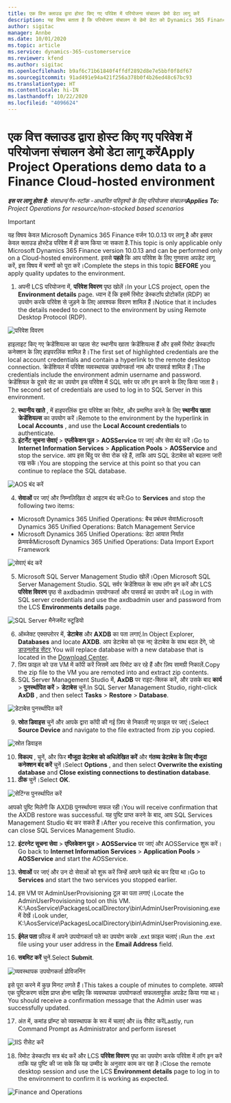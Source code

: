 ```yaml
---
title: एक वित्त क्लाउड द्वारा होस्ट किए गए परिवेश में परियोजना संचालन डेमो डेटा लागू करें
description: यह विषय बताता है कि परियोजना संचालन से डेमो डेटा को Dynamics 365 Finance क्लाउड द्वारा होस्ट किए गए परिवेश में कैसे लागू किया जाए।
author: sigitac
manager: Annbe
ms.date: 10/01/2020
ms.topic: article
ms.service: dynamics-365-customerservice
ms.reviewer: kfend
ms.author: sigitac
ms.openlocfilehash: b9af6c71b61840f4ffdf2892d8e7e5bbf0f8df67
ms.sourcegitcommit: 91ad491e94a421f256a378b0f4b26ed48c67bc93
ms.translationtype: HT
ms.contentlocale: hi-IN
ms.lasthandoff: 10/22/2020
ms.locfileid: "4096624"
---
```

# <a name="apply-project-operations-demo-data-to-a-finance-cloud-hosted-environment"></a><span data-ttu-id="58474-103">एक वित्त क्लाउड द्वारा होस्ट किए गए परिवेश में परियोजना संचालन डेमो डेटा लागू करें</span><span class="sxs-lookup"><span data-stu-id="58474-103">Apply Project Operations demo data to a Finance Cloud-hosted environment</span></span>

<span data-ttu-id="58474-104">_**इस पर लागू होता है:** संसाधन/गैर-स्टॉक -आधारित परिदृश्यों के लिए परियोजना संचालन_</span><span class="sxs-lookup"><span data-stu-id="58474-104">_**Applies To:** Project Operations for resource/non-stocked based scenarios_</span></span>

> [!IMPORTANT]
> <span data-ttu-id="58474-105">यह विषय केवल Microsoft Dynamics 365 Finance वर्जन 10.0.13 पर लागू है और इसपर केवल क्लाउड होस्टेड परिवेश में ही काम किया जा सकता है.</span><span class="sxs-lookup"><span data-stu-id="58474-105">This topic is only applicable only Microsoft Dynamics 365 Finance version 10.0.13 and can be performed only on a Cloud-hosted environment.</span></span> <span data-ttu-id="58474-106">इससे **पहले** कि आप परिवेश के लिए गुणवत्ता अपडेट लागू करें, इस विषय में चरणों को पूरा करें।</span><span class="sxs-lookup"><span data-stu-id="58474-106">Complete the steps in this topic **BEFORE** you apply quality updates to the environment.</span></span>

1. <span data-ttu-id="58474-107">अपनी LCS परियोजना में, **परिवेश विवरण** पृष्ठ खोलें।</span><span class="sxs-lookup"><span data-stu-id="58474-107">In your LCS project, open the **Environment details** page.</span></span> <span data-ttu-id="58474-108">ध्यान दें कि इसमें रिमोट डेस्कटॉप प्रोटोकॉल (RDP) का उपयोग करके परिवेश से जुड़ने के लिए आवश्यक विवरण शामिल हैं।</span><span class="sxs-lookup"><span data-stu-id="58474-108">Notice that it includes the details needed to connect to the environment by using Remote Desktop Protocol (RDP).</span></span>

![परिवेश विवरण](./media/1EnvironmentDetails.png)

<span data-ttu-id="58474-110">हाइलाइट किए गए क्रेडेंशियल्स का पहला सेट स्थानीय खाता क्रेडेंशियल्स हैं और इसमें रिमोट डेस्कटॉप कनेक्शन के लिए हाइपरलिंक शामिल है।</span><span class="sxs-lookup"><span data-stu-id="58474-110">The first set of highlighted credentials are the local account credentials and contain a hyperlink to the remote desktop connection.</span></span> <span data-ttu-id="58474-111">क्रेडेंशियल में परिवेश व्यवस्थापक उपयोगकर्ता नाम और पासवर्ड शामिल हैं।</span><span class="sxs-lookup"><span data-stu-id="58474-111">The credentials include the environment admin username and password.</span></span> <span data-ttu-id="58474-112">क्रेडेंशियल के दूसरे सेट का उपयोग इस परिवेश में SQL सर्वर पर लॉग इन करने के लिए किया जाता है।</span><span class="sxs-lookup"><span data-stu-id="58474-112">The second set of credentials are used to log in to SQL Server in this environment.</span></span>

2. <span data-ttu-id="58474-113">**स्थानीय खाते** , में हाइपरलिंक द्वारा परिवेश का रिमोट, और प्रमाणित करने के लिए **स्थानीय खाता क्रेडेंशियल्स** का उपयोग करें।</span><span class="sxs-lookup"><span data-stu-id="58474-113">Remote to the environment by the hyperlink in **Local Accounts** , and use the **Local Account credentials** to authenticate.</span></span>
3. <span data-ttu-id="58474-114">**इंटर्नेट सूचना सेवाएं** > **एप्लीकेशन पूल** > **AOSService** पर जाएं और सेवा बंद करें।</span><span class="sxs-lookup"><span data-stu-id="58474-114">Go to **Internet Information Services** > **Application Pools** > **AOSService** and stop the service.</span></span> <span data-ttu-id="58474-115">आप इस बिंदु पर सेवा रोक रहे हैं, ताकि आप SQL डेटाबेस को बदलना जारी रख सकें।</span><span class="sxs-lookup"><span data-stu-id="58474-115">You are stopping the service at this point so that you can continue to replace the SQL database.</span></span>

![AOS बंद करें](./media/2StopAOS.png)

4. <span data-ttu-id="58474-117">**सेवाओं** पर जाएं और निम्नलिखित दो आइटम बंद करें:</span><span class="sxs-lookup"><span data-stu-id="58474-117">Go to **Services** and stop the following two items:</span></span>

- <span data-ttu-id="58474-118">Microsoft Dynamics 365 Unified Operations: बैच प्रबंधन सेवा</span><span class="sxs-lookup"><span data-stu-id="58474-118">Microsoft Dynamics 365 Unified Operations: Batch Management Service</span></span>
- <span data-ttu-id="58474-119">Microsoft Dynamics 365 Unified Operations: डेटा आयात निर्यात फ़्रेमवर्क</span><span class="sxs-lookup"><span data-stu-id="58474-119">Microsoft Dynamics 365 Unified Operations: Data Import Export Framework</span></span>

![सेवाएं बंद करें](./media/3StopServices.png)

5. <span data-ttu-id="58474-121">Microsoft SQL Server Management Studio खोलें।</span><span class="sxs-lookup"><span data-stu-id="58474-121">Open Microsoft SQL Server Management Studio.</span></span> <span data-ttu-id="58474-122">SQL सर्वर क्रेडेंशियल के साथ लॉग इन करें और LCS **परिवेश विवरण** पृष्ठ से axdbadmin उपयोगकर्ता और पासवर्ड का उपयोग करें।</span><span class="sxs-lookup"><span data-stu-id="58474-122">Log in with SQL server credentials and use the axdbadmin user and password from the LCS **Environments details** page.</span></span>

![SQL Server मैनेजमेंट स्टूडियो](./media/4SSMS.png)

6. <span data-ttu-id="58474-124">ऑब्जेक्ट एक्सप्लोरर में, **डेटाबेस** और **AXDB** का पता लगाएं.</span><span class="sxs-lookup"><span data-stu-id="58474-124">In Object Explorer, **Databases** and locate **AXDB**.</span></span> <span data-ttu-id="58474-125">आप डेटाबेस को एक नए डेटाबेस के साथ बदल देंगे, जो [डाउनलोड सेंटर](https://download.microsoft.com/download/1/a/3/1a314bd2-b082-4a87-abdc-1ba26c92b63d/ProjOpsDemoDataFOGARelease.zip).</span><span class="sxs-lookup"><span data-stu-id="58474-125">You will replace database with a new database that is located in the [Download Center](https://download.microsoft.com/download/1/a/3/1a314bd2-b082-4a87-abdc-1ba26c92b63d/ProjOpsDemoDataFOGARelease.zip).</span></span> 
7. <span data-ttu-id="58474-126">ज़िप फ़ाइल को उस VM में कॉपी करें जिसमें आप रिमोट कर रहे हैं और ज़िप सामग्री निकालें.</span><span class="sxs-lookup"><span data-stu-id="58474-126">Copy the zip file to the VM you are remoted into and extract zip contents.</span></span>
8. <span data-ttu-id="58474-127">SQL Server Management Studio में, **AxDB** पर राइट-क्लिक करें, और उसके बाद **कार्य** > **पुनर्स्थापित करें** > **डेटाबेस** चुनें.</span><span class="sxs-lookup"><span data-stu-id="58474-127">In SQL Server Management Studio, right-click **AxDB** , and then select **Tasks** > **Restore** > **Database**.</span></span>

![डेटाबेस पुनर्स्थापित करें](./media/5RestoreDatabase.png)

9. <span data-ttu-id="58474-129">**स्रोत डिवाइस** चुनें और आपके द्वारा कॉपी की गई ज़िप से निकाली गए फ़ाइल पर जाएं।</span><span class="sxs-lookup"><span data-stu-id="58474-129">Select **Source Device** and navigate to the file extracted from zip you copied.</span></span>

![स्रोत डिवाइस](./media/6SourceDevice.png)

10. <span data-ttu-id="58474-131">**विकल्प** , चुनें, और फिर **मौजूदा डेटाबेस को अधिलेखित करें** और **गंतव्य डेटाबेस के लिए मौजूदा कनेक्शन बंद करें** चुनें।</span><span class="sxs-lookup"><span data-stu-id="58474-131">Select **Options** , and then select **Overwrite the existing database** and **Close existing connections to destination database**.</span></span> 
11. <span data-ttu-id="58474-132">**ठीक** चुनें।</span><span class="sxs-lookup"><span data-stu-id="58474-132">Select **OK**.</span></span>

![सेटिंग्स पुनर्स्थापित करें](./media/7RestoreSetting.png)

<span data-ttu-id="58474-134">आपको पुष्टि मिलेगी कि AXDB पुनर्स्थापना सफल रही।</span><span class="sxs-lookup"><span data-stu-id="58474-134">You will receive confirmation that the AXDB restore was successful.</span></span> <span data-ttu-id="58474-135">यह पुष्टि प्राप्त करने के बाद, आप SQL Services Management Studio बंद कर सकते हैं।</span><span class="sxs-lookup"><span data-stu-id="58474-135">After you receive this confirmation, you can close SQL Services Management Studio.</span></span>

12. <span data-ttu-id="58474-136">**इंटरनेट सूचना सेवा** > **एप्लिकेशन पूल** > **AOSService** पर जाएं और AOSService शुरू करें।</span><span class="sxs-lookup"><span data-stu-id="58474-136">Go back to **Internet Information Services** > **Application Pools** > **AOSService** and start the AOSService.</span></span>
13. <span data-ttu-id="58474-137">**सेवाओं** पर जाएं और उन दो सेवाओं को शुरू करें जिन्हें आपने पहले बंद कर दिया था।</span><span class="sxs-lookup"><span data-stu-id="58474-137">Go to **Services** and start the two services you stopped earlier.</span></span>

14. <span data-ttu-id="58474-138">इस VM पर AdminUserProvisioning टूल का पता लगाएं।</span><span class="sxs-lookup"><span data-stu-id="58474-138">Locate the AdminUserProvisioning tool on this VM.</span></span> <span data-ttu-id="58474-139">K:\AosService\PackagesLocalDirectory\bin\AdminUserProvisioning.exe में देखें।</span><span class="sxs-lookup"><span data-stu-id="58474-139">Look under, K:\AosService\PackagesLocalDirectory\bin\AdminUserProvisioning.exe.</span></span>
15. <span data-ttu-id="58474-140">**ईमेल पता** फ़ील्ड में अपने उपयोगकर्ता पते का उपयोग करके .ext फ़ाइल चलाएं।</span><span class="sxs-lookup"><span data-stu-id="58474-140">Run the .ext file using your user address in the **Email Address** field.</span></span> 
16. <span data-ttu-id="58474-141">**सबमिट करें** चुनें.</span><span class="sxs-lookup"><span data-stu-id="58474-141">Select **Submit**.</span></span>

![व्यवस्थापक उपयोगकर्ता प्रोविजनिंग](./media/8AdminUserProvisioning.png)

<span data-ttu-id="58474-143">इसे पूरा करने में कुछ मिनट लगते हैं।</span><span class="sxs-lookup"><span data-stu-id="58474-143">This takes a couple of minutes to complete.</span></span> <span data-ttu-id="58474-144">आपको एक पुष्टिकरण संदेश प्राप्त होना चाहिए कि व्यवस्थापक उपयोगकर्ता सफलतापूर्वक अपडेट किया गया था।</span><span class="sxs-lookup"><span data-stu-id="58474-144">You should receive a confirmation message that the Admin user was successfully updated.</span></span>

17. <span data-ttu-id="58474-145">अंत में, कमांड प्रॉम्प्ट को व्यवस्थापक के रूप में चलाएं और iis रीसेट करें</span><span class="sxs-lookup"><span data-stu-id="58474-145">Lastly, run Command Prompt as Administrator and perform iisreset</span></span>

![IIS रीसेट करें](./media/9IISReset.png)

18. <span data-ttu-id="58474-147">रिमोट डेस्कटॉप सत्र बंद करें और LCS **परिवेश विवरण** पृष्ठ का उपयोग करके परिवेश में लॉग इन करें ताकि यह पुष्टि की जा सके कि यह उम्मीद के अनुसार काम कर रहा है।</span><span class="sxs-lookup"><span data-stu-id="58474-147">Close the remote desktop session and use the LCS **Environment details** page to log in to the environment to confirm it is working as expected.</span></span>

![Finance and Operations](./media/10FinanceAndOperations.png)
